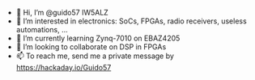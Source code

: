 - 👋 Hi, I’m @guido57 IW5ALZ
- 👀 I’m interested in electronics: SoCs, FPGAs, radio receivers, useless automations, ... 
- 🌱 I’m currently learning Zynq-7010 on EBAZ4205
- 💞️ I’m looking to collaborate on DSP in FPGAs
- 📫 To reach me, send me a private message by https://hackaday.io/Guido57

<!---
guido57/guido57 is a ✨ special ✨ repository because its `README.md` (this file) appears on your GitHub profile.
You can click the Preview link to take a look at your changes.
--->
